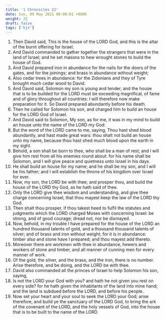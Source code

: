 ```yaml
---
title: '1 Chronicles 22'
date: Sun, 09 May 2021 00:00:01 +0000
weight: 22
draft: false
tags: ['kjv'] 
---
```


1. Then David said, This is the house of the LORD God, and this is the altar of the burnt offering for Israel.
2. And David commanded to gather together the strangers that were in the land of Israel; and he set masons to hew wrought stones to build the house of God.
3. And David prepared iron in abundance for the nails for the doors of the gates, and for the joinings; and brass in abundance without weight;
4. Also cedar trees in abundance: for the Zidonians and they of Tyre brought much cedar wood to David.
5. And David said, Solomon my son is young and tender, and the house that is to be builded for the LORD must be exceeding magnifical, of fame and of glory throughout all countries: I will therefore now make preparation for it. So David prepared abundantly before his death.
6. Then he called for Solomon his son, and charged him to build an house for the LORD God of Israel.
7. And David said to Solomon, My son, as for me, it was in my mind to build an house unto the name of the LORD my God:
8. But the word of the LORD came to me, saying, Thou hast shed blood abundantly, and hast made great wars: thou shalt not build an house unto my name, because thou hast shed much blood upon the earth in my sight.
9. Behold, a son shall be born to thee, who shall be a man of rest; and I will give him rest from all his enemies round about: for his name shall be Solomon, and I will give peace and quietness unto Israel in his days.
10. He shall build an house for my name; and he shall be my son, and I will be his father; and I will establish the throne of his kingdom over Israel for ever.
11. Now, my son, the LORD be with thee; and prosper thou, and build the house of the LORD thy God, as he hath said of thee.
12. Only the LORD give thee wisdom and understanding, and give thee charge concerning Israel, that thou mayest keep the law of the LORD thy God.
13. Then shalt thou prosper, if thou takest heed to fulfil the statutes and judgments which the LORD charged Moses with concerning Israel: be strong, and of good courage; dread not, nor be dismayed.
14. Now, behold, in my trouble I have prepared for the house of the LORD an hundred thousand talents of gold, and a thousand thousand talents of silver; and of brass and iron without weight; for it is in abundance: timber also and stone have I prepared; and thou mayest add thereto.
15. Moreover there are workmen with thee in abundance, hewers and workers of stone and timber, and all manner of cunning men for every manner of work.
16. Of the gold, the silver, and the brass, and the iron, there is no number. Arise therefore, and be doing, and the LORD be with thee.
17. David also commanded all the princes of Israel to help Solomon his son, saying,
18. Is not the LORD your God with you? and hath he not given you rest on every side? for he hath given the inhabitants of the land into mine hand; and the land is subdued before the LORD, and before his people.
19. Now set your heart and your soul to seek the LORD your God; arise therefore, and build ye the sanctuary of the LORD God, to bring the ark of the covenant of the LORD, and the holy vessels of God, into the house that is to be built to the name of the LORD.
